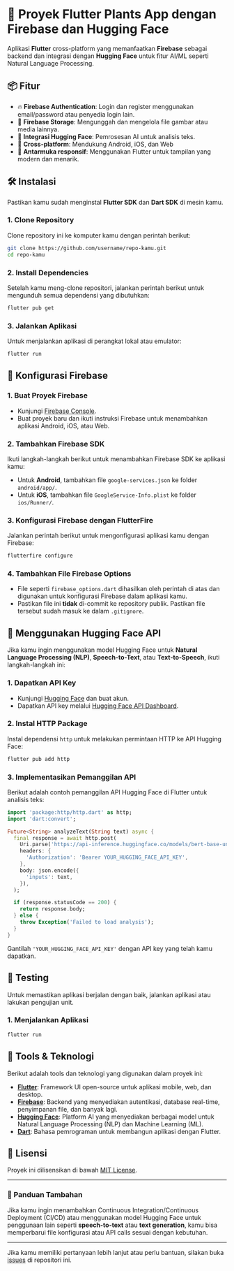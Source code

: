 # 🚀 Proyek Flutter Plants App dengan Firebase dan Hugging Face

Aplikasi **Flutter** cross-platform yang memanfaatkan **Firebase** sebagai backend dan integrasi dengan **Hugging Face** untuk fitur AI/ML seperti Natural Language Processing.

## 📦 Fitur
- 🔥 **Firebase Authentication**: Login dan register menggunakan email/password atau penyedia login lain.
- 📸 **Firebase Storage**: Mengunggah dan mengelola file gambar atau media lainnya.
- 🤖 **Integrasi Hugging Face**: Pemrosesan AI untuk analisis teks.
- 📱 **Cross-platform**: Mendukung Android, iOS, dan Web
- 🎨 **Antarmuka responsif**: Menggunakan Flutter untuk tampilan yang modern dan menarik.

## 🛠️ Instalasi

Pastikan kamu sudah menginstal **Flutter SDK** dan **Dart SDK** di mesin kamu.

### 1. Clone Repository
Clone repository ini ke komputer kamu dengan perintah berikut:

```bash
git clone https://github.com/username/repo-kamu.git
cd repo-kamu
````
### 2. Install Dependencies

Setelah kamu meng-clone repositori, jalankan perintah berikut untuk mengunduh semua dependensi yang dibutuhkan:

```bash
flutter pub get
```

### 3. Jalankan Aplikasi

Untuk menjalankan aplikasi di perangkat lokal atau emulator:

```bash
flutter run
```

## 🔐 Konfigurasi Firebase

### 1. Buat Proyek Firebase

* Kunjungi [Firebase Console](https://console.firebase.google.com/).
* Buat proyek baru dan ikuti instruksi Firebase untuk menambahkan aplikasi Android, iOS, atau Web.

### 2. Tambahkan Firebase SDK

Ikuti langkah-langkah berikut untuk menambahkan Firebase SDK ke aplikasi kamu:

* Untuk **Android**, tambahkan file `google-services.json` ke folder `android/app/`.
* Untuk **iOS**, tambahkan file `GoogleService-Info.plist` ke folder `ios/Runner/`.

### 3. Konfigurasi Firebase dengan FlutterFire

Jalankan perintah berikut untuk mengonfigurasi aplikasi kamu dengan Firebase:

```bash
flutterfire configure
```

### 4. Tambahkan File Firebase Options

* File seperti `firebase_options.dart` dihasilkan oleh perintah di atas dan digunakan untuk konfigurasi Firebase dalam aplikasi kamu.
* Pastikan file ini **tidak** di-commit ke repository publik. Pastikan file tersebut sudah masuk ke dalam `.gitignore`.

## 🤖 Menggunakan Hugging Face API

Jika kamu ingin menggunakan model Hugging Face untuk **Natural Language Processing (NLP)**, **Speech-to-Text**, atau **Text-to-Speech**, ikuti langkah-langkah ini:

### 1. Dapatkan API Key

* Kunjungi [Hugging Face](https://huggingface.co/) dan buat akun.
* Dapatkan API key melalui [Hugging Face API Dashboard](https://huggingface.co/settings/tokens).

### 2. Instal HTTP Package

Instal dependensi `http` untuk melakukan permintaan HTTP ke API Hugging Face:

```bash
flutter pub add http
```

### 3. Implementasikan Pemanggilan API

Berikut adalah contoh pemanggilan API Hugging Face di Flutter untuk analisis teks:

```dart
import 'package:http/http.dart' as http;
import 'dart:convert';

Future<String> analyzeText(String text) async {
  final response = await http.post(
    Uri.parse('https://api-inference.huggingface.co/models/bert-base-uncased'),
    headers: {
      'Authorization': 'Bearer YOUR_HUGGING_FACE_API_KEY',
    },
    body: json.encode({
      'inputs': text,
    }),
  );

  if (response.statusCode == 200) {
    return response.body;
  } else {
    throw Exception('Failed to load analysis');
  }
}
```

Gantilah `'YOUR_HUGGING_FACE_API_KEY'` dengan API key yang telah kamu dapatkan.

## 🧪 Testing

Untuk memastikan aplikasi berjalan dengan baik, jalankan aplikasi atau lakukan pengujian unit.

### 1. Menjalankan Aplikasi

```bash
flutter run
```

## 🧰 Tools & Teknologi

Berikut adalah tools dan teknologi yang digunakan dalam proyek ini:

* **[Flutter](https://flutter.dev)**: Framework UI open-source untuk aplikasi mobile, web, dan desktop.
* **[Firebase](https://firebase.google.com)**: Backend yang menyediakan autentikasi, database real-time, penyimpanan file, dan banyak lagi.
* **[Hugging Face](https://huggingface.co)**: Platform AI yang menyediakan berbagai model untuk Natural Language Processing (NLP) dan Machine Learning (ML).
* **[Dart](https://dart.dev)**: Bahasa pemrograman untuk membangun aplikasi dengan Flutter.

## 📄 Lisensi

Proyek ini dilisensikan di bawah [MIT License](LICENSE).

---

### 🚀 Panduan Tambahan

Jika kamu ingin menambahkan Continuous Integration/Continuous Deployment (CI/CD) atau menggunakan model Hugging Face untuk penggunaan lain seperti **speech-to-text** atau **text generation**, kamu bisa memperbarui file konfigurasi atau API calls sesuai dengan kebutuhan.

---

Jika kamu memiliki pertanyaan lebih lanjut atau perlu bantuan, silakan buka [issues](https://github.com/username/repo-kamu/issues) di repositori ini.



